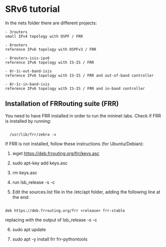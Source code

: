 # SRv6 tutorial

In the nets folder there are different projects:

```
- 3routers
small IPv4 topology with OSPF / FRR

- 8routers
reference IPv6 topology with OSPFv3 / FRR

- 8routers-isis-ipv6
reference IPv6 topology with IS-IS / FRR

- 8r-1c-out-band-isis
reference IPv6 topology with IS-IS / FRR and out-of-band controller

- 8r-1c-in-band-isis
reference IPv6 topology with IS-IS / FRR and in-band controller

```

## Installation of FRRouting suite (FRR)

You need to have FRR installed in order to run the mininet labs.
Check if FRR is installed by running:
```
  
  /usr/lib/frr/zebra -v
```

If FRR is not installed, follow these instructions (for Ubuntu/Debian): 

1) wget https://deb.frrouting.org/frr/keys.asc

2) sudo apt-key add keys.asc

3) rm keys.asc

4) run lsb_release -s -c

5) Edit the sources.list file in the /etc/apt folder, adding the following line at the end:
```

deb https://deb.frrouting.org/frr <release> frr-stable	
```
replacing <release> with the output of lsb_release -s -c 

6) sudo apt update

7) sudo apt -y install frr frr-pythontools


